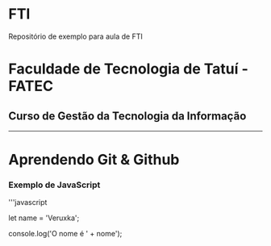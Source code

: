 # FTI
Repositório de exemplo para aula de FTI

# Faculdade de Tecnologia de Tatuí - FATEC

## Curso de Gestão da Tecnologia da Informação

___

# Aprendendo Git & Github

### Exemplo de JavaScript
'''javascript

let name = 'Veruxka';

console.log('O nome é ' + nome');